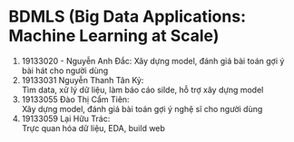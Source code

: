 # BDMLS (Big Data Applications: Machine Learning at Scale)
1. 19133020 -	Nguyễn Anh Đắc:
    Xây dựng model, đánh giá bài toán gợi ý bài hát cho người dùng
2. 19133031	Nguyễn Thanh Tân Kỷ:	
    Tìm data, xử lý dữ liệu, làm báo cáo silde, hỗ trợ xây dựng model
3. 19133055	Đào Thị Cẩm Tiên:	
    Xây dựng model, đánh giá bài toán gợi ý nghệ sĩ cho người dùng
4. 19133059	Lại Hữu Trác:	
    Trực quan hóa dữ liệu, EDA, build web
